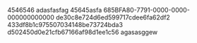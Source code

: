 4546546
adasfasfag
45645asfa
685BFA80-7791-0000-0000-000000000000
de30c8e724d6ed599717cdee6fa62df2
433df8b1c975507034148be73724bda3
d502450d0e21cfb67166af98d1ee1c56
agasasggew
